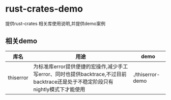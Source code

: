 # rust-crates-demo
提供rust-crates 相关库使用说明,并提供demo案例
## 相关demo
| 库名 | 用途 | demo |
|---|---|---|
| thiserror | 为标准库error提供便捷的宏操作,减少手工写error、同时也提供backtrace,不过目前backtrace还是处于不稳定阶段只有nightly模式下才能使用| ./thiserror-demo |